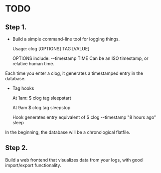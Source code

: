 # TODO

## Step 1.

* Build a simple command-line tool for logging things.

    Usage: clog [OPTIONS] TAG [VALUE]

    OPTIONS include:
    --timestamp TIME    Can be an ISO timestamp, or relative human time.

Each time you enter a clog, it generates a timestamped entry in the database.

* Tag hooks

    At 1am:
    $ clog tag sleepstart 

    At 9am
    $ clog tag sleepstop

    Hook generates entry equivalent of
    $ clog --timestamp "8 hours ago" sleep

In the beginning, the database will be a chronological flatfile.

## Step 2.

Build a web frontend that visualizes data from your logs, with good import/export functionality.
